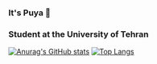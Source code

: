 ### It's Puya 👋
### Student at the University of Tehran
[![Anurag's GitHub stats](https://github-readme-stats.vercel.app/api?username=pooyash&show_icons=true)](https://github.com/pooyash/github-readme-stats)
[![Top Langs](https://github-readme-stats.vercel.app/api/top-langs/?username=pooyash&layout=compact)](https://github.com/pooyash/github-readme-stats)
<!--
**pooyash/pooyash** is a ✨ _special_ ✨ repository because its `README.md` (this file) appears on your GitHub profile.

Here are some ideas to get you started:

- 🔭 I’m currently working on ...
- 🌱 I’m currently learning ...
- 👯 I’m looking to collaborate on ...
- 🤔 I’m looking for help with ...
- 💬 Ask me about ...
- 📫 How to reach me: puyashayk@gmail.com
- 😄 Pronouns: He/Him
- ⚡ Fun fact: ...
-->
